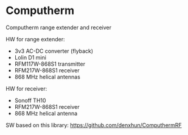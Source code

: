 # Computherm
Computherm range extender and receiver

HW for range extender:
- 3v3 AC-DC converter (flyback)
- Lolin D1 mini
- RFM117W-868S1 transmitter
- RFM217W-868S1 receiver
- 868 MHz helical antennas

HW for receiver:
- Sonoff TH10
- RFM217W-868S1 receiver
- 868 MHz helical antenna

SW based on this library:
https://github.com/denxhun/ComputhermRF
